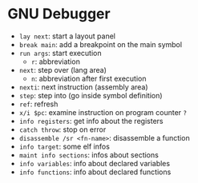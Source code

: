 # GNU Debugger

- `lay next`: start a layout panel
- `break main`: add a breakpoint on the main symbol
- `run args`: start execution
    - `r`: abbreviation
- `next`: step over (lang area)
    - `n`: abbreviation after first execution
- `nexti`: next instruction (assembly area)
- `step`: step into (go inside symbol definition)
- `ref`: refresh
- `x/i $pc`: examine instruction on program counter `?`
- `info registers`: get info about the registers
- `catch throw`: stop on error
- `disassemble /sr <fn-name>`: disassemble a function
- `info target`: some elf infos
- `maint info sections`: infos about sections
- `info variables`: info about declared variables
- `info functions`: info about declared functions

